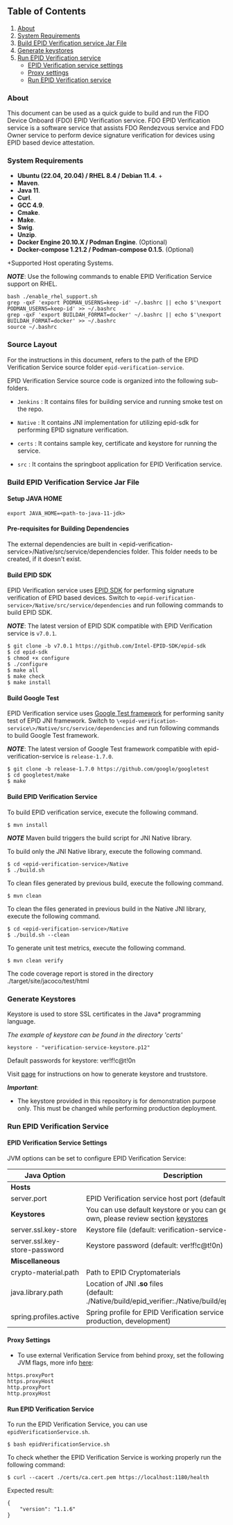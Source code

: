
## Table of Contents
1. [About](#about)
1. [System Requirements](#system-requirements)
1. [Build EPID Verification service Jar File](#build-epid-verification-service-jar-file)
1. [Generate keystores](#generate-keystores)
1. [Run EPID Verification service](#run-epid-verification-service)
    * [EPID Verification service settings](#epid-verification-service-settings)
    * [Proxy settings](#proxy-settings)
    * [Run EPID Verification service](#run-epid-verification-service)

### About
This document can be used as a quick guide to build and run the FIDO Device Onboard (FDO) EPID Verification service.
FDO EPID Verification service is a software service that assists FDO Rendezvous service and FDO Owner service to perform device signature verification for devices using EPID based device attestation.

### System Requirements

* **Ubuntu (22.04, 20.04) / RHEL 8.4 / Debian 11.4**. +
* **Maven**.
* **Java 11**.
* **Curl**.
* **GCC 4.9**.
* **Cmake**.
* **Make**.
* **Swig**.
* **Unzip**.
* **Docker Engine 20.10.X / Podman Engine**. (Optional)
* **Docker-compose 1.21.2 / Podman-compose 0.1.5**. (Optional)

+Supported Host operating Systems.

***NOTE***: Use the following commands to enable EPID Verification Service support on RHEL.
```
bash ./enable_rhel_support.sh
grep -qxF 'export PODMAN_USERNS=keep-id' ~/.bashrc || echo $'\nexport PODMAN_USERNS=keep-id' >> ~/.bashrc
grep -qxF 'export BUILDAH_FORMAT=docker' ~/.bashrc || echo $'\nexport BUILDAH_FORMAT=docker' >> ~/.bashrc
source ~/.bashrc
```

### Source Layout

For the instructions in this document, <epid-verification-service> refers to the path of the EPID Verification Service source folder `epid-verification-service`.

EPID Verification Service source code is organized into the following sub-folders.

* `Jenkins` : It contains files for building service and running smoke test on the repo.

* `Native` : It contains JNI implementation for utilizing epid-sdk for performing EPID signature verification.

* `certs` : It contains sample key, certificate and keystore for running the service.

* `src` : It contains the springboot application for EPID Verification service.

### Build EPID Verification Service Jar File

#### Setup JAVA HOME

```
export JAVA_HOME=<path-to-java-11-jdk>
```

#### Pre-requisites for Building Dependencies

The external dependencies are built in \<epid-verification-service\>/Native/src/service/dependencies folder. This folder needs to be created, if it doesn't exist.

#### Build EPID SDK

EPID Verification service uses [EPID SDK](https://github.com/Intel-EPID-SDK/epid-sdk) for performing signature verification of EPID based devices. Switch to `<epid-verification-service>/Native/src/service/dependencies` and run following commands to build EPID SDK.

***NOTE***: The latest version of EPID SDK compatible with EPID Verification service is `v7.0.1`.

```
$ git clone -b v7.0.1 https://github.com/Intel-EPID-SDK/epid-sdk
$ cd epid-sdk
$ chmod +x configure
$ ./configure
$ make all
$ make check
$ make install
```

#### Build Google Test

EPID Verification service uses [Google Test framework](https://github.com/google/googletest/) for performing sanity test of EPID JNI framework. Switch to `\<epid-verification-service\>/Native/src/service/dependencies` and run following commands to build Google Test framework.

***NOTE***: The latest version of Google Test framework compatible with epid-verification-service is `release-1.7.0`.
```
$ git clone -b release-1.7.0 https://github.com/google/googletest
$ cd googletest/make
$ make
```

#### Build EPID Verification Service

To build EPID verification service, execute the following command.

```
$ mvn install
```

***NOTE*** Maven build triggers the build script for JNI Native library.

To build only the JNI Native library, execute the following command.
```
$ cd <epid-verification-service>/Native
$ ./build.sh
```

To clean files generated by previous build, execute the following command.

```
$ mvn clean
```

To clean the files generated in previous build in the Native JNI library, execute the following command.

```
$ cd <epid-verification-service>/Native
$ ./build.sh --clean
```

To generate unit test metrics, execute the following command.

```
$ mvn clean verify
```
The code coverage report is stored in the directory ./target/site/jacoco/test/html

### Generate Keystores

Keystore is used to store SSL certificates in the Java* programming language.

*The example of keystore can be found in the directory 'certs'*
```
keystore - "verification-service-keystore.p12"
```
Default passwords for keystore: ver!f!c@t!0n

Visit [page][1] for instructions on how to generate keystore and truststore.

***Important***:
- The keystore provided in this repository is for demonstration purpose only. This must be changed while performing production deployment.

### Run EPID Verification Service

#### EPID Verification Service Settings
JVM options can be set to configure EPID Verification Service:

| Java Option | Description |
| --- | --- |
| **Hosts** | |
| server.port | EPID Verification service host port (default: 1180).
| **Keystores** | You can use default keystore or you can generate your own, please review section [keystores](#generate-keystores) |
| server.ssl.key-store | Keystore file (default: verification-service-keystore.p12)|
| server.ssl.key-store-password | Keystore password (default: ver!f!c@t!0n)|
| **Miscellaneous**| |
| crypto-material.path | Path to EPID Cryptomaterials |
| java.library.path | Location of JNI **.so** files <br/> (default: ./Native/build/epid_verifier:./Native/build/epid_verifier_wrap |
| spring.profiles.active | Spring profile for EPID Verification service (values: production, development) |


#### Proxy Settings

* To use external Verification Service from behind proxy, set the following JVM flags, more info [here][2]:
```
https.proxyPort
https.proxyHost
http.proxyPort
http.proxyHost
```

#### Run EPID Verification Service

To run the EPID Verification Service, you can use `epidVerificationService.sh`.
```
$ bash epidVerificationService.sh
```

To check whether the EPID Verification Service is working properly run the following command:
```
$ curl --cacert ./certs/ca.cert.pem https://localhost:1180/health
```

Expected result:
```
{
	"version": "1.1.6"
}
```

[1]: https://docs.oracle.com/cd/E19509-01/820-3503/6nf1il6er/index.html
[2]: https://docs.oracle.com/en/java/javase/11/docs/api/java.base/java/net/doc-files/net-properties.html
[3]: https://docs.oracle.com/en/java/javase/11/tools/jar.html#GUID-51C11B76-D9F6-4BC2-A805-3C847E857867
